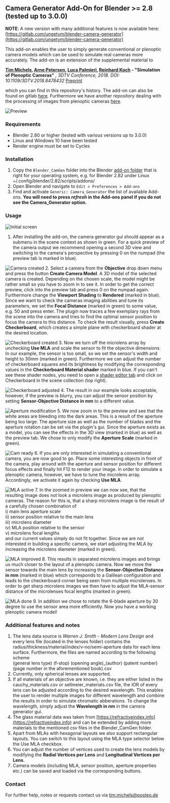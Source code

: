 ## Camera Generator Add-On for Blender >= 2.8 (tested up to 3.0.0)

**NOTE**: A new version with many additional features is now available here: [https://gitlab.com/ungetym/blender-camera-generator](https://gitlab.com/ungetym/blender-camera-generator)

This add-on enables the user to simply generate conventional or plenoptic camera models which can be used to simulate real cameras more accurately.
The add-on is an extension of the supplemental material to

**[Tim Michels](https://www.mip.informatik.uni-kiel.de/en/team/tim-michels-m-sc), [Arne Petersen](https://www.mip.informatik.uni-kiel.de/en/team/dr-ing-arne-petersen), [Luca Palmieri](https://www.mip.informatik.uni-kiel.de/en/team/luca-palmieri-m-sc), [Reinhard Koch](https://www.mip.informatik.uni-kiel.de/en/team/prof.-dr.-ing.-reinhard-koch) - "Simulation of Plenoptic Cameras"** *, 3DTV Conference, 2018. DOI: 10.1109/3DTV.2018.8478432* [Preprint](http://data.mip.informatik.uni-kiel.de:555/wwwadmin/Publica/2018/2018_Michels_Simulation%20of%20Plenoptic%20Cameras.pdf)

which you can find in this repository's history. The add-on can also be found on gitlab [here](https://gitlab.com/ungetym/blender-camgen). Furthermore we have another repository dealing with the processing of images from plenoptic cameras [here](https://github.com/Arne-Petersen/PlenopticImageProcessing).

![Preview](https://raw.githubusercontent.com/Arne-Petersen/Plenoptic-Simulation/master/images/preview.jpeg "Preview")

### Requirements

+ Blender 2.80 or higher (tested with various versions up to 3.0.0)
+ Linux and Windows 10 have been tested
+ Render engine must be set to Cycles

### Installation

  1. Copy the `Blender_CamGen` folder into the Blender [add-on folder](https://docs.blender.org/manual/en/latest/advanced/blender_directory_layout.html#platform-dependent-paths) that is right for your operating system, e.g. for Blender 2.82 under Linux ~/.config/blender/2.82/scripts/addons/
  2. Open Blender and navigate to `Edit > Preferences > Add-ons`
  3. Find and activate `Generic: Camera_Generator` the list of available Add-ons. **You will need to press *refresh* in the Add-ons panel if you do not see the Camera_Generator option.**

### Usage

![Initial screen](https://raw.githubusercontent.com/Arne-Petersen/Plenoptic-Simulation/master/images/0.jpg "Initial screen")
1. After installing the add-on, the camera generator gui should appear as a submenu in the scene context as shown in green. 
For a quick preview of the camera output we recommend opening a second 3D view and switching to the camera's perspective by pressing 0 on the numpad (the preview tab is marked in blue).

![Camera created](https://raw.githubusercontent.com/Arne-Petersen/Plenoptic-Simulation/master/images/1.jpg "Camera created")
2. Select a camera from the **Objective** drop down menu and press the button **Create Camera Model**. 
A 3D model of the selected camera is created. Depending on the chosen scale, the model might be rather small so you have to zoom in to see it.
In order to get the correct preview, click into the preview tab and press 0 on the numpad again. 
Furthermore change the **Viewport Shading** to **Rendered** (marked in blue).
Since we want to check the cameras imaging abilities and tune its parameters, we set the **Focal Distance** (marked in green) to some value, e.g. 50 and press enter. 
The plugin now traces a few exemplary rays from the scene into the camera and tries to find the optimal sensor position to focus the camera to this distance.
To check the result visually, press **Create Checkerboard**, which creates a simple plane with checkerboard shader at the desired location.

![Checkerboard created](https://raw.githubusercontent.com/Arne-Petersen/Plenoptic-Simulation/master/images/2.jpg "Checkerboard created")
3. Now we turn off the microlens array by unchecking **Use MLA** and scale the sensor to fit the objective dimensions. 
In our example, the sensor is too small, so we set the sensor's width and height to 30mm (marked in green).
Furthermore we can adjust the number of checkerboard squares and its brightness by modifying the corresponding values in the **Checkerboard Material shader** marked in blue. 
If you can't see these shader nodes, you need to open a [shader editor tab](https://docs.blender.org/manual/en/latest/editors/shader_editor/index.html) and click on Checkerboard in the scene collection (top right).

![Checkerboard adjusted](https://raw.githubusercontent.com/Arne-Petersen/Plenoptic-Simulation/master/images/3.jpg "Checkerboard adjusted")
4. The result in our example looks acceptable, however, if the preview is blurry, you can adjust the sensor position by setting **Sensor-Objective Distance in mm** to a different value.

![Aperture modification](https://raw.githubusercontent.com/Arne-Petersen/Plenoptic-Simulation/master/images/4.jpg "Aperture modification")
5. We now zoom in to the preview and see that the white areas are bleeding into the dark areas. 
This is a result of the aperture being too large. 
The aperture size as well as the number of blades and the aperture rotation can be set via the plugin's gui.
Since the aperture exists as a model, you can see the effects in the 3D view (marked in blue) as well as the preview tab.
We chose to only modify the **Aperture Scale** (marked in green).

![Cam ready](https://raw.githubusercontent.com/Arne-Petersen/Plenoptic-Simulation/master/images/5.jpg "Cam ready")
6. If you are only interested in simulating a conventional camera, you are now good to go. 
Place some interesting objects in front of the camera, play around with the aperture and sensor position for different focus effects and finally hit F12 to render your image.
In order to simulate a plenoptic camera, however, we have to tune the microlens array. Accordingly, we activate it again by checking **Use MLA**.

![MLA active](https://raw.githubusercontent.com/Arne-Petersen/Plenoptic-Simulation/master/images/6.jpg "MLA active")
7. In the zoomed in preview we can now see, that the resulting image does not look a microlens image as produced by plenoptic cameras. 
The reason for this is, that a sharp microlens image is the result of a carefully chosen combination of  
i) main lens aperture scale  
ii) sensor position relative to the main lens  
iii) microlens diameter  
iv) MLA position relative to the sensor  
v) microlens focal lengths  
and our current values simply do not fit together. 
Since we are not interested in building a specific camera, we start adjusting the MLA by increasing the microlens diameter (marked in green).

![MLA improved](https://raw.githubusercontent.com/Arne-Petersen/Plenoptic-Simulation/master/images/7.jpg "MLA improved")
8. This results in separated microlens images and brings us much closer to the layout of a plenoptic camera.
Now we move the sensor towards the main lens by increasing the **Sensor-Objective Distance in mm** (marked in blue) which corresponds to a Galilean configuration and leads to the checkerboard corner being seen from multiple microlenses.
In order to get sharp microlens images we then have to adjust the MLA-sensor distance of the microlenses focal lengths (marked in green).

![MLA done](https://raw.githubusercontent.com/Arne-Petersen/Plenoptic-Simulation/master/images/8.jpg "MLA done")
9. In addition we chose to rotate the 6-blade aperture by 30 degree to use the sensor area more efficiently. 
Now you have a working plenoptic camera model!

### Additional features and notes

1. The lens data source is *Warren J. Smith - Modern Lens Design* and every lens file (located in the lenses folder) contains the radius/thickness/material/index/v-no/semi-aperture data for each lens surface. 
Furthermore, the files are named according to the following scheme  
(general lens type) (f-stop) (opening angle)_(author) (patent number) (page number in the aforementioned book).csv
2. Currently, only spherical lenses are supported.
3. If all materials of an objective are known, i.e. they are either listed in the cauchy_materials.csv or sellmeier_materials.csv file, the IOR of every lens can be adjusted according to the desired wavelength. 
This enables the user to render multiple images for different wavelength and combine the results in order to simulate chromatic abberations.
To change the wavelength, simply adjust the **Wavelength in nm** in the camera generator gui.
4. The glass material data was taken from [https://refractiveindex.info](https://refractiveindex.info) and can be extended by adding more materials to the mentioned csv files in the Blender_CamGen folder.
5. Apart from MLAs with hexagonal layouts we also support rectangular layouts. You can switch to this layout using the MLA type selector below the Use MLA checkbox.
6. You can adjust the number of vertices used to create the lens models by modifying the **Radial Vertices per Lens** and **Longitudinal Vertices per Lens**.
7. Camera models (including MLA, sensor position, aperture properties etc.) can be saved and loaded via the corresponding buttons.


### Contact

For further help, notes or requests contact us via <tim.michels@posteo.de>
